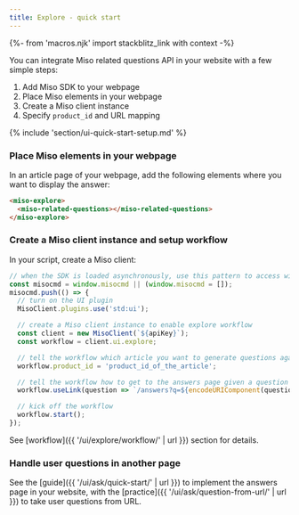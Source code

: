 ```yaml
---
title: Explore - quick start
---
```


{%- from 'macros.njk' import stackblitz_link with context -%}

You can integrate Miso related questions API in your website with a few simple steps:

1. Add Miso SDK to your webpage
1. Place Miso elements in your webpage
1. Create a Miso client instance
1. Specify `product_id` and URL mapping

{% include 'section/ui-quick-start-setup.md' %}

### Place Miso elements in your webpage

In an article page of your webpage, add the following elements where you want to display the answer:

```html
<miso-explore>
  <miso-related-questions></miso-related-questions>
</miso-explore>
```

### Create a Miso client instance and setup workflow

In your script, create a Miso client:

```js
// when the SDK is loaded asynchronously, use this pattern to access window.MisoClient
const misocmd = window.misocmd || (window.misocmd = []);
misocmd.push(() => {
  // turn on the UI plugin
  MisoClient.plugins.use('std:ui');

  // create a Miso client instance to enable explore workflow
  const client = new MisoClient(`${apiKey}`);
  const workflow = client.ui.explore;

  // tell the workflow which article you want to generate questions against
  workflow.product_id = 'product_id_of_the_article';

  // tell the workflow how to get to the answers page given a question
  workflow.useLink(question => `/answers?q=${encodeURIComponent(question)}`);

  // kick off the workflow
  workflow.start();
});
```

See [workflow]({{ '/ui/explore/workflow/' | url }}) section for details.

### Handle user questions in another page

See the [guide]({{ '/ui/ask/quick-start/' | url }}) to implement the answers page in your website, with the [practice]({{ '/ui/ask/question-from-url/' | url }}) to take user questions from URL.
